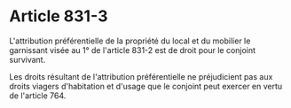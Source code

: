 # Article 831-3

L'attribution préférentielle de la propriété du local et du mobilier le garnissant visée au 1° de l'article 831-2 est de droit pour le conjoint survivant.

Les droits résultant de l'attribution préférentielle ne préjudicient pas aux droits viagers d'habitation et d'usage que le conjoint peut exercer en vertu de l'article 764.
